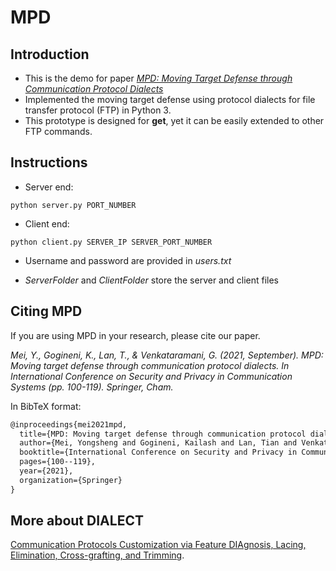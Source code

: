 # MPD

## Introduction

* This is the demo for paper [*MPD: Moving Target Defense through Communication Protocol Dialects*](https://arxiv.org/abs/2110.03798)
* Implemented the moving target defense using protocol dialects for file transfer protocol (FTP) in Python 3.
* This prototype is designed for **get**, yet it can be easily extended to other FTP commands.


## Instructions

* Server end:
```shell
python server.py PORT_NUMBER
```

* Client end: 
```shell
python client.py SERVER_IP SERVER_PORT_NUMBER
```

* Username and password are provided in _users.txt_

* *ServerFolder* and *ClientFolder* store the server and client files


## Citing MPD

If you are using MPD in your research, please cite our paper.

*Mei, Y., Gogineni, K., Lan, T., & Venkataramani, G. (2021, September). MPD: Moving target defense through communication protocol dialects. In International Conference on Security and Privacy in Communication Systems (pp. 100-119). Springer, Cham.*

In BibTeX format:

```tex
@inproceedings{mei2021mpd,
  title={MPD: Moving target defense through communication protocol dialects},
  author={Mei, Yongsheng and Gogineni, Kailash and Lan, Tian and Venkataramani, Guru},
  booktitle={International Conference on Security and Privacy in Communication Systems},
  pages={100--119},
  year={2021},
  organization={Springer}
}
```

## More about DIALECT

[Communication Protocols Customization via Feature DIAgnosis, Lacing, Elimination, Cross-grafting, and Trimming](https://github.com/kailashg26/ONR_Dialect).





